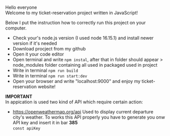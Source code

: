 Hello everyone  
Welcome to my ticket-reservation project written in JavaScript!

Below I put the instruction how to correctly run this project on your computer.

* Check your's node.js version (I used node 16.15.1) and install newer version if it's needed
* Download procject from my github
* Open it your code editor
* Open terminal and write `npm instal`, after that in folder should appear > node_modules folder containing all used in packaged used in project
* Write in terminal `npm run build` 
* Write in terminal `npm run start:dev`
* Open your browser and write "localhost:9000" and enjoy my ticket-reservation website!

**IMPORTANT**  
In appication is used two kind of API which require certain action:
- https://openweathermap.org/api
Used to display current departure city's weather.
To works this API properly you have to generate you onw API key and insert it in bar **385**  
`const apiKey`
